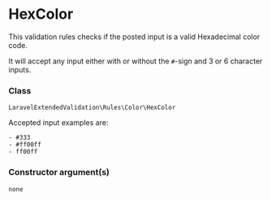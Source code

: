 # HexColor
This validation rules checks if the posted input is a valid Hexadecimal color code.

It will accept any input either with or without the `#`-sign and 3 or 6 character inputs.

### Class
`LaravelExtendedValidation\Rules\Color\HexColor`

Accepted input examples are:
```
- #333
- #ff00ff
- ff00ff
```

### Constructor argument(s)

```php
none
```